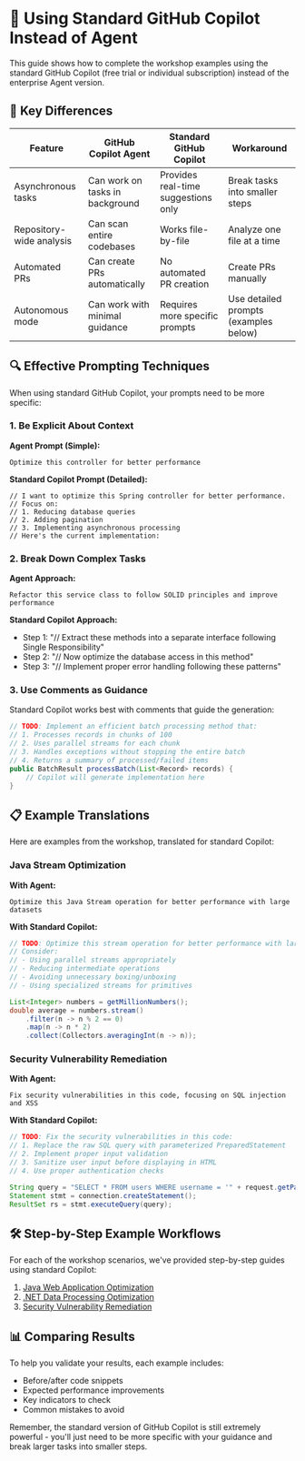 # 🤖 Using Standard GitHub Copilot Instead of Agent

This guide shows how to complete the workshop examples using the standard GitHub Copilot (free trial or individual subscription) instead of the enterprise Agent version.

## 📝 Key Differences

| Feature | GitHub Copilot Agent | Standard GitHub Copilot | Workaround |
|---------|---------------------|------------------------|------------|
| Asynchronous tasks | Can work on tasks in background | Provides real-time suggestions only | Break tasks into smaller steps |
| Repository-wide analysis | Can scan entire codebases | Works file-by-file | Analyze one file at a time |
| Automated PRs | Can create PRs automatically | No automated PR creation | Create PRs manually |
| Autonomous mode | Can work with minimal guidance | Requires more specific prompts | Use detailed prompts (examples below) |

## 🔍 Effective Prompting Techniques

When using standard GitHub Copilot, your prompts need to be more specific:

### 1. Be Explicit About Context

**Agent Prompt (Simple):**
```
Optimize this controller for better performance
```

**Standard Copilot Prompt (Detailed):**
```
// I want to optimize this Spring controller for better performance.
// Focus on:
// 1. Reducing database queries
// 2. Adding pagination
// 3. Implementing asynchronous processing
// Here's the current implementation:
```

### 2. Break Down Complex Tasks

**Agent Approach:**
```
Refactor this service class to follow SOLID principles and improve performance
```

**Standard Copilot Approach:**
- Step 1: "// Extract these methods into a separate interface following Single Responsibility"
- Step 2: "// Now optimize the database access in this method"
- Step 3: "// Implement proper error handling following these patterns"

### 3. Use Comments as Guidance

Standard Copilot works best with comments that guide the generation:

```java
// TODO: Implement an efficient batch processing method that:
// 1. Processes records in chunks of 100
// 2. Uses parallel streams for each chunk
// 3. Handles exceptions without stopping the entire batch
// 4. Returns a summary of processed/failed items
public BatchResult processBatch(List<Record> records) {
    // Copilot will generate implementation here
}
```

## 📋 Example Translations

Here are examples from the workshop, translated for standard Copilot:

### Java Stream Optimization

**With Agent:**
```
Optimize this Java Stream operation for better performance with large datasets
```

**With Standard Copilot:**
```java
// TODO: Optimize this stream operation for better performance with large datasets.
// Consider:
// - Using parallel streams appropriately
// - Reducing intermediate operations
// - Avoiding unnecessary boxing/unboxing
// - Using specialized streams for primitives

List<Integer> numbers = getMillionNumbers();
double average = numbers.stream()
    .filter(n -> n % 2 == 0)
    .map(n -> n * 2)
    .collect(Collectors.averagingInt(n -> n));
```

### Security Vulnerability Remediation

**With Agent:**
```
Fix security vulnerabilities in this code, focusing on SQL injection and XSS
```

**With Standard Copilot:**
```java
// TODO: Fix the security vulnerabilities in this code:
// 1. Replace the raw SQL query with parameterized PreparedStatement
// 2. Implement proper input validation
// 3. Sanitize user input before displaying in HTML
// 4. Use proper authentication checks

String query = "SELECT * FROM users WHERE username = '" + request.getParameter("username") + "'";
Statement stmt = connection.createStatement();
ResultSet rs = stmt.executeQuery(query);
```

## 🛠️ Step-by-Step Example Workflows

For each of the workshop scenarios, we've provided step-by-step guides using standard Copilot:

1. [Java Web Application Optimization](java-web-app-optimization.md)
2. [.NET Data Processing Optimization](dotnet-data-processing.md)
3. [Security Vulnerability Remediation](security-remediation.md)

## 📊 Comparing Results

To help you validate your results, each example includes:

- Before/after code snippets
- Expected performance improvements
- Key indicators to check
- Common mistakes to avoid

Remember, the standard version of GitHub Copilot is still extremely powerful - you'll just need to be more specific with your guidance and break larger tasks into smaller steps. 